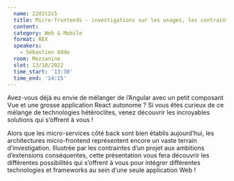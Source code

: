 ```yaml
---
  name: 22d1t2s5
  title: Micro-frontends - investigations sur les usages, les contraintes et les solutions
  content:
  category: Web & Mobile
  format: REX
  speakers: 
    - Sébastien Oddo
  room: Mezzanine
  slot: 13/10/2022
  time_start: '13:30'
  time_end: '14:15'
---
```

Avez-vous déjà eu envie de mélanger de l’Angular avec un petit composant Vue et une grosse application React autonome ? Si vous êtes curieux de ce mélange de technologies hétéroclites, venez découvrir les incroyables solutions qui s’offrent à vous !

Alors que les micro-services côté back sont bien établis aujourd’hui, les architectures micro-frontend représentent encore un vaste terrain d’investigation. Illustrée par les contraintes d’un projet aux ambitions d’extensions conséquentes, cette présentation vous fera découvrir les différentes possibilités qui s’offrent à vous pour intégrer différentes technologies et frameworks au sein d’une seule application Web !
